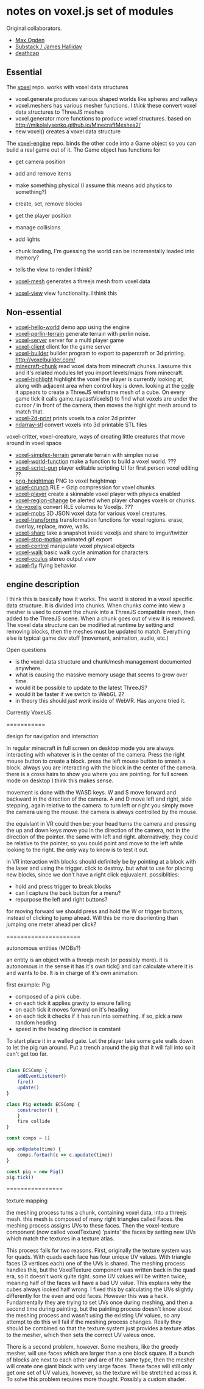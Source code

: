 # notes on voxel.js set of modules

Original collaborators.

* [Max Ogden](https://github.com/maxogden)
* [Substack / James Halliday](https://github.com/substack)
* [deathcap](https://github.com/deathcap)


## Essential

The [voxel](https://github.com/maxogden/voxel) repo.  works with voxel data structures

* voxel.generate produces various shaped worlds like spheres and valleys
* voxel.meshers  has various mesher functions. I *think* these convert voxel data structures to ThreeJS meshes
* voxel.generator more functions to produce voxel structures. based on http://mikolalysenko.github.io/MinecraftMeshes2/
* new voxel() creates a voxel data structure

   
The [voxel-engine](https://github.com/maxogden/voxel-engine) repo. binds the other code into a Game object so you
can build a real game out of it. The Game object has functions for

* get camera position
* add and remove items
* make something physical (I assume this means add physics to something?)
* create, set, remove blocks
* get the player position
* manage collisions
* add lights
* chunk loading, I'm guessing the world can be incrementally loaded into memory?
* tells the view to render I think?

* [voxel-mesh](https://github.com/maxogden/voxel-mesh) generates a threejs mesh from voxel data

* [voxel-view](https://github.com/maxogden/voxel-view) view functionality. I think this
 

## Non-essential



* [voxel-hello-world](https://github.com/maxogden/voxel-hello-world)  demo app using the engine
* [voxel-perlin-terrain](https://github.com/maxogden/voxel-perlin-terrain) generate terrain with perlin noise.
* [voxel-server](https://github.com/maxogden/voxel-server)  server for a multi player game
* [voxel-client](https://github.com/maxogden/voxel-client) client for the game server
* [voxel-builder](https://github.com/maxogden/voxel-builder) builder program to export to papercraft or 3d printing. http://voxelbuilder.com/
* [minecraft-chunk](https://github.com/maxogden/minecraft-chunk) read voxel data from minecraft chunks. I assume this and it's related modules let you import levels/maps from minecraft.
* [voxel-highlight](https://github.com/maxogden/voxel-highlight) highlight the voxel the player is currently looking at, along with adjacent area when control key is down. looking at the [code](https://github.com/maxogden/voxel-highlight/blob/master/index.js) it appears to create a ThreeJS wireframe mesh of a cube. On every game tick it calls game.raycastVoxels() to find what voxels are under the cursor / in front of the camera, then moves the highlight mesh around to match that.
* [voxel-2d-print](https://github.com/maxogden/voxel-2d-print) prints voxels to a color 2d printer
* [ndarray-stl](https://github.com/maxogden/ndarray-stl) convert voxels into 3d printable STL files

voxel-critter, voxel-creature, ways of creating little creatures that move around in voxel space

* [voxel-simplex-terrain](https://github.com/maxogden/voxel-simplex-terrain) generate terrain with simplex noise
* [voxel-world-function](https://github.com/maxogden/voxel-world-function) make a function to build a voxel world. ???
* [voxel-script-gun](https://github.com/maxogden/voxel-script-gun) player editable scripting UI for first person voxel editing ??
* [png-heightmap](https://github.com/maxogden/png-heightmap) PNG to voxel heightmap 
* [voxel-crunch](https://github.com/maxogden/voxel-crunch) RLE + Gzip compression for voxel chunks
* [voxel-player](https://github.com/maxogden/voxel-player) create a skinnable voxel player with physics enabled
* [voxel-region-change](https://github.com/maxogden/voxel-region-change) be alerted when player changes voxels or chunks.
* [rle-voxeljs](https://github.com/maxogden/rle-voxeljs) convert RLE volumes to Voxeljs. ??? 
* [voxel-mobs](https://github.com/maxogden/voxel-mobs) 3D JSON voxel data for various voxel creatures.
* [voxel-transforms](https://github.com/maxogden/voxel-transforms) transformation functions for voxel regions. erase, overlay, replace, move, walls.
* [voxel-share](https://github.com/maxogden/voxel-share) take a snapshot inside voxeljs and share to imgur/twitter
* [voxel-stop-motion](https://github.com/maxogden/voxel-stop-motion) animated gif export
* [voxel-control](https://github.com/maxogden/voxel-control) manipulate voxel physical objects
* [voxel-walk](https://github.com/maxogden/voxel-walk) basic walk cycle animation for characters
* [voxel-oculus](https://github.com/maxogden/voxel-oculus) stereo output view
* [voxel-fly](https://github.com/maxogden/voxel-fly) flying behavior




## engine description

I think this is basically how it works.  The world is stored in a voxel specific data structure. It is divided
into chunks.  When chunks come into view a mesher is used to convert the chunk into a ThreeJS compatible mesh, then
added to the ThreeJS scene. When a chunk goes out of view it is removed.  The voxel data structure can be
modified at runtime by setting and removing blocks, then the meshes must be updated to match.  Everything else is typical 
game dev stuff (movement, animation, audio, etc.)

Open questions

* is the voxel data structure and chunk/mesh management documented anywhere.  
* what is causing the massive memory usage that seems to grow over time.
* would it be possible to update to the latest ThreeJS?
* would it be faster if we switch to WebGL 2?
* in theory this should *just work* inside of WebVR. Has anyone tried it.


Currently VoxelJS


===========



design for navigation and interaction

In regular minecraft in full screen on desktop mode you are always interacting with 
whatever is in the center of the camera.  Press the right mouse button to create a 
block. press the left mouse button to smash a block. always you are interacting 
with the block in the center of the camera. there is a cross hairs to show you where 
you are pointing. for full screen mode on desktop I think this makes sense.

movement is done with the WASD keys. W and S move forward and backward in the 
direction of the camera. A and D move left and right, side stepping, again relative 
to the camera. to turn left or right you simply move the camera using the mouse. 
the camera is always controlled by the mouse.

the equivlant in VR could then be:  your head turns the camera and pressing 
the up and down keys move you in the direction of the camera, not in the direction 
of the pointer.  the same with left and right.    alternatively, they could be 
relative to the pointer, so you could point and move to the left while looking 
to the right. the only way to know is to test it out.

in VR interaction with blocks should definitely be by pointing at a block with 
the laser and using the trigger.  click to destroy. but what to use for placing 
new blocks, since we don't have a right click eqiuvalent. possiblities:

* hold and press trigger to break blocks
* can I capture the back button for a menu?
* repurpose the left and right buttons?


for moving forward we should press and hold the W or trigger buttons, 
instead of clicking to jump ahead. Will this be more disorienting than 
jumping one meter ahead per click?



=====================


autonomous entities (MOBs?)


an entity is an object with a threejs mesh (or possibly more). it is autonomous in the sense it has
it's own tick() and can calculate where it is and wants to be. It is in charge of it's own animation.

first example: Pig

* composed of a pink cube. 
* on each tick it applies gravity to ensure falling
* on each tick it moves forward on it's heading
* on each tick it checks if it has run into something. if so, pick a new random heading
* speed in the heading direction is constant


To start place it in a walled gate. Let the player take some gate walls down to let the pig run around.
Put a trench around the pig that it will fall into so it can't get too far.

``` javascript

class ECSComp {
    addEventListener()
    fire()
    update()
}

class Pig extends ECSComp {
    constructor() {
    }
    fire collide    
}

const comps = []

app.onUpdate(time) {
    comps.forEach(c => c.upudate(time))
}

const pig = new Pig()
pig.tick()  

```


================


texture mapping


the meshing process turns a chunk, containing voxel data, into a threejs mesh.  this mesh is composed of many right
triangles called Faces. the meshing process assigns UVs to these faces. Then the voxel-texture component (now called
voxelTexture) 'paints' the faces by setting new UVs which match the textures in a texture atlas.

This process fails for two reasons.  First, originally the texture system was for quads. With quads each face has 
four unique UV values. With triangle faces (3 vertices each) one of the UVs is shared. The meshing process handles
this, but the VoxelTexture component was written back in the quad era, so it doesn't work quite right. some UV
values will be written twice, meaning half of the faces will have a bad UV value. This explains why the cubes
always looked half wrong. I fixed this by calculating the UVs slightly differently for the even and odd faces. However
this was a hack. Fundamentally they are trying to set UVs once during meshing, and then a second time during painting,
but the painting process doesn't know about the meshing process and wasn't using the existing UV values, so any
attempt to do this will fail if the meshing process changes. Really they should be combined so that the texture
system just provides a texture atlas to the mesher, which then sets the correct UV valeus once.

There is a second problem, however.  Some meshers, like the greedy mesher, will use faces which are larger
than a one block square. If a bunch of blocks are next to each other and are of the same type, then the mesher
will create one giant block with very large faces. These faces will still only get one set of UV values, however, so
the texture will be stretched across it.  To solve this problem requires more thought. Possibly a custom shader.

  
 
